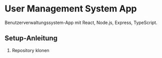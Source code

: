 # User Management System App

Benutzerverwaltungssystem-App mit React, Node.js, Express, TypeScript.

## Setup-Anleitung

1. Repository klonen
